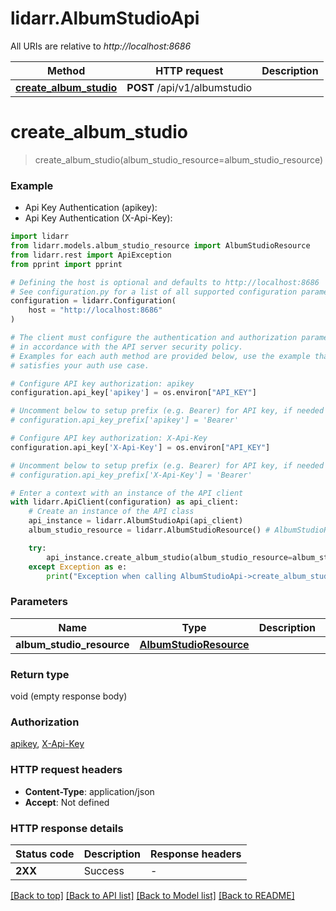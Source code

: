 # lidarr.AlbumStudioApi

All URIs are relative to *http://localhost:8686*

Method | HTTP request | Description
------------- | ------------- | -------------
[**create_album_studio**](AlbumStudioApi.md#create_album_studio) | **POST** /api/v1/albumstudio | 


# **create_album_studio**
> create_album_studio(album_studio_resource=album_studio_resource)



### Example

* Api Key Authentication (apikey):
* Api Key Authentication (X-Api-Key):

```python
import lidarr
from lidarr.models.album_studio_resource import AlbumStudioResource
from lidarr.rest import ApiException
from pprint import pprint

# Defining the host is optional and defaults to http://localhost:8686
# See configuration.py for a list of all supported configuration parameters.
configuration = lidarr.Configuration(
    host = "http://localhost:8686"
)

# The client must configure the authentication and authorization parameters
# in accordance with the API server security policy.
# Examples for each auth method are provided below, use the example that
# satisfies your auth use case.

# Configure API key authorization: apikey
configuration.api_key['apikey'] = os.environ["API_KEY"]

# Uncomment below to setup prefix (e.g. Bearer) for API key, if needed
# configuration.api_key_prefix['apikey'] = 'Bearer'

# Configure API key authorization: X-Api-Key
configuration.api_key['X-Api-Key'] = os.environ["API_KEY"]

# Uncomment below to setup prefix (e.g. Bearer) for API key, if needed
# configuration.api_key_prefix['X-Api-Key'] = 'Bearer'

# Enter a context with an instance of the API client
with lidarr.ApiClient(configuration) as api_client:
    # Create an instance of the API class
    api_instance = lidarr.AlbumStudioApi(api_client)
    album_studio_resource = lidarr.AlbumStudioResource() # AlbumStudioResource |  (optional)

    try:
        api_instance.create_album_studio(album_studio_resource=album_studio_resource)
    except Exception as e:
        print("Exception when calling AlbumStudioApi->create_album_studio: %s\n" % e)
```



### Parameters


Name | Type | Description  | Notes
------------- | ------------- | ------------- | -------------
 **album_studio_resource** | [**AlbumStudioResource**](AlbumStudioResource.md)|  | [optional] 

### Return type

void (empty response body)

### Authorization

[apikey](../README.md#apikey), [X-Api-Key](../README.md#X-Api-Key)

### HTTP request headers

 - **Content-Type**: application/json
 - **Accept**: Not defined

### HTTP response details

| Status code | Description | Response headers |
|-------------|-------------|------------------|
**2XX** | Success |  -  |

[[Back to top]](#) [[Back to API list]](../README.md#documentation-for-api-endpoints) [[Back to Model list]](../README.md#documentation-for-models) [[Back to README]](../README.md)

